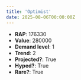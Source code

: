 ```yaml
---
title: 'Optimist'
date: 2025-08-06T00:00:00Z
---
```

- **RAP**: 176330
- **Value**: 280000
- **Demand level**: 1
- **Trend**: 2
- **Projected?**: True
- **Hyped?**: True
- **Rare?**: True
